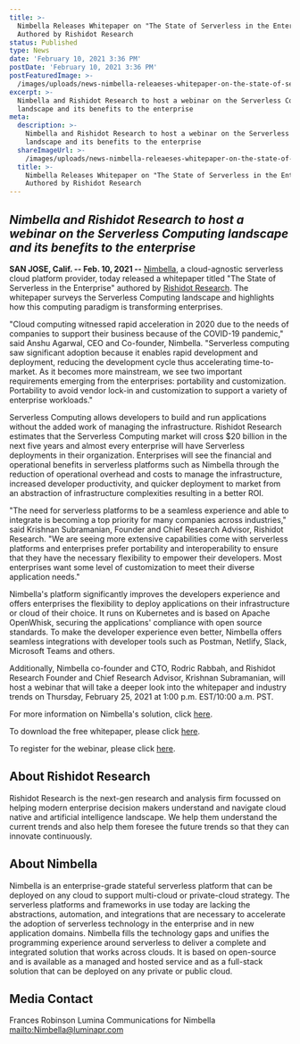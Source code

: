 ```yaml
---
title: >-
  Nimbella Releases Whitepaper on "The State of Serverless in the Enterprise"
  Authored by Rishidot Research
status: Published
type: News
date: 'February 10, 2021 3:36 PM'
postDate: 'February 10, 2021 3:36 PM'
postFeaturedImage: >-
  /images/uploads/news-nimbella-releaeses-whitepaper-on-the-state-of-serverless-in-the-enterprise-authored-by-rishidot-research.jpg
excerpt: >-
  Nimbella and Rishidot Research to host a webinar on the Serverless Computing
  landscape and its benefits to the enterprise
meta:
  description: >-
    Nimbella and Rishidot Research to host a webinar on the Serverless Computing
    landscape and its benefits to the enterprise
  shareImageUrl: >-
    /images/uploads/news-nimbella-releaeses-whitepaper-on-the-state-of-serverless-in-the-enterprise-authored-by-rishidot-research.jpg
  title: >-
    Nimbella Releases Whitepaper on "The State of Serverless in the Enterprise"
    Authored by Rishidot Research
---
```

## _Nimbella and Rishidot Research to host a webinar on the Serverless Computing landscape and its benefits to the enterprise_

**SAN JOSE, Calif. -- Feb. 10, 2021 --** [Nimbella](https://nimbella.com), a cloud-agnostic serverless cloud platform provider, today released a whitepaper titled "The State of Serverless in the Enterprise" authored by [Rishidot Research](https://rishidot.com/). The whitepaper surveys the Serverless Computing landscape and highlights how this computing paradigm is transforming enterprises. 



"Cloud computing witnessed rapid acceleration in 2020 due to the needs of companies to support their business because of the COVID-19 pandemic," said Anshu Agarwal, CEO and Co-founder, Nimbella. "Serverless computing saw significant adoption because it enables rapid development and deployment, reducing the development cycle thus accelerating time-to-market. As it becomes more mainstream, we see two important requirements emerging from the enterprises: portability and customization. Portability to avoid vendor lock-in and customization to support a variety of enterprise workloads."



Serverless Computing allows developers to build and run applications without the added work of managing the infrastructure. Rishidot Research estimates that the Serverless Computing market will cross $20 billion in the next five years and almost every enterprise will have Serverless deployments in their organization. Enterprises will see the financial and operational benefits in serverless platforms such as Nimbella through the reduction of operational overhead and costs to manage the infrastructure, increased developer productivity, and quicker deployment to market from an abstraction of infrastructure complexities resulting in a better ROI. 



"The need for serverless platforms to be a seamless experience and able to integrate is becoming a top priority for many companies across industries," said Krishnan Subramanian, Founder and Chief Research Advisor, Rishidot Research. "We are seeing more extensive capabilities come with serverless platforms and enterprises prefer portability and interoperability to ensure that they have the necessary flexibility to empower their developers. Most enterprises want some level of customization to meet their diverse application needs."



Nimbella's platform significantly improves the developers experience and offers enterprises the flexibility to deploy applications on their infrastructure or cloud of their choice. It runs on Kubernetes and is based on Apache OpenWhisk, securing the applications' compliance with open source standards. To make the developer experience even better, Nimbella offers seamless integrations with developer tools such as Postman, Netlify, Slack, Microsoft Teams and others.





Additionally, Nimbella co-founder and CTO, Rodric Rabbah, and Rishidot Research Founder and Chief Research Advisor, Krishnan Subramanian, will host a webinar that will take a deeper look into the whitepaper and industry trends on Thursday, February 25, 2021 at 1:00 p.m. EST/10:00 a.m. PST.



For more information on Nimbella's solution, click [here](https://nimbella.com). 



To download the free whitepaper, please click [here](https://nimbella.com/whitepaper).



To register for the webinar, please click [here](https://nimbella.com/webinars/serverless-considerations-for-an-enterprise).



## About Rishidot Research

Rishidot Research is the next-gen research and analysis firm focussed on helping modern enterprise decision makers understand and navigate cloud native and artificial intelligence landscape. We help them understand the current trends and also help them foresee the future trends so that they can innovate continuously.



## About Nimbella

Nimbella is an enterprise-grade stateful serverless platform that can be deployed on any cloud to support multi-cloud or private-cloud strategy. The serverless platforms and frameworks in use today are lacking the abstractions, automation, and integrations that are necessary to accelerate the adoption of serverless technology in the enterprise and in new application domains. Nimbella fills the technology gaps and unifies the programming experience around serverless to deliver a complete and integrated solution that works across clouds. It is based on open-source and is available as a managed and hosted service and as a full-stack solution that can be deployed on any private or public cloud.  



## Media Contact

Frances Robinson
Lumina Communications for Nimbella
<mailto:Nimbella@luminapr.com>
